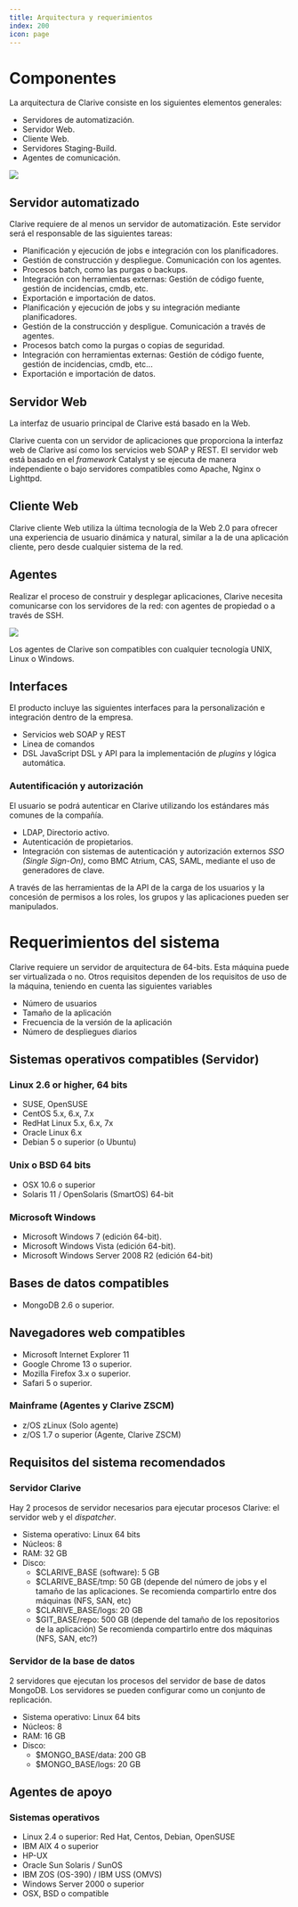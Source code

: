 ```yaml
---
title: Arquitectura y requerimientos
index: 200
icon: page
---
```


# Componentes

La arquitectura de Clarive consiste en los siguientes elementos generales:

- Servidores de automatización.
- Servidor Web.
- Cliente Web.
- Servidores Staging-Build.
- Agentes de comunicación.

<img src="/static/images/schema/arch1.png" class="img_help" />

## Servidor automatizado

Clarive requiere de al menos un servidor de automatización. Este servidor será el responsable de las siguientes tareas:

- Planificación y ejecución de jobs e integración con los planificadores.
- Gestión de construcción y despliegue. Comunicación con los agentes.
- Procesos batch, como las purgas o backups.
- Integración con herramientas externas: Gestión de código fuente, gestión de incidencias, cmdb, etc.
- Exportación e importación de datos.
- Planificación y ejecución de jobs y su integración mediante planificadores.
- Gestión de la construcción y despligue. Comunicación a través de agentes.
- Procesos batch como la purgas o copias de seguridad.
- Integración con herramientas externas: Gestión de código fuente, gestión de incidencias, cmdb, etc...
- Exportación e importación de datos.

## Servidor Web

La interfaz de usuario principal de Clarive está basado en la Web.


Clarive cuenta con un servidor de aplicaciones que proporciona la interfaz web de Clarive así como los servicios web SOAP y REST. El servidor web está basado en el *framework* Catalyst y se ejecuta de manera independiente o bajo servidores compatibles como Apache, Nginx o Lighttpd.

## Cliente Web

Clarive cliente Web utiliza la última tecnología de la Web 2.0 para ofrecer una experiencia de usuario dinámica y natural, similar a la de una aplicación cliente, pero desde cualquier sistema de la red.

## Agentes

Realizar el proceso de construir y desplegar aplicaciones, Clarive necesita comunicarse con los servidores de la red: con agentes de propiedad o a través de SSH.

<img class="img_help" src="/static/images/schema/arch2.png" />

Los agentes de Clarive son compatibles con cualquier tecnología UNIX, Linux o Windows.

## Interfaces

El producto incluye las siguientes interfaces para la personalización e integración dentro de la empresa.

* Servicios web SOAP y REST
* Linea de comandos
* DSL JavaScript DSL y API para la implementación de *plugins* y lógica automática.

### Autentificación y autorización

El usuario se podrá autenticar en Clarive utilizando los estándares más comunes de la compañía.

* LDAP, Directorio activo.
* Autenticación de propietarios.
* Integración con sistemas de autenticación y autorización externos *SSO (Single Sign-On)*, como BMC Atrium, CAS, SAML,  mediante el uso de generadores de clave.

A través de las herramientas de la API de la carga de los usuarios
y la concesión de permisos a los roles, los grupos y las aplicaciones pueden ser manipulados.

# Requerimientos del sistema

Clarive requiere un servidor de arquitectura de 64-bits. Esta máquina puede ser virtualizada o no. Otros requisitos dependen de los requisitos de uso de la máquina, teniendo en cuenta las siguientes variables

* Número de usuarios
* Tamaño de la aplicación
* Frecuencia de la versión de la aplicación
* Número de despliegues diarios

## Sistemas operativos compatibles (Servidor)

### Linux 2.6 or higher, 64 bits

* SUSE, OpenSUSE
* CentOS 5.x, 6.x, 7.x
* RedHat Linux 5.x, 6.x, 7x
* Oracle Linux 6.x
* Debian 5 o superior (o Ubuntu)

### Unix o BSD 64 bits

* OSX 10.6 o superior
* Solaris 11 / OpenSolaris (SmartOS) 64-bit

### Microsoft Windows

* Microsoft Windows 7 (edición 64-bit).
* Microsoft Windows Vista (edición 64-bit).
* Microsoft Windows Server 2008 R2 (edición 64-bit)

## Bases de datos compatibles

* MongoDB 2.6 o superior.

## Navegadores web compatibles

* Microsoft Internet Explorer 11
* Google Chrome 13 o superior.
* Mozilla Firefox 3.x o superior.
* Safari 5 o superior.

### Mainframe (Agentes y Clarive ZSCM)

* z/OS zLinux (Solo agente)
* z/OS 1.7 o superior (Agente, Clarive ZSCM)

## Requisitos del sistema recomendados

### Servidor Clarive

Hay 2 procesos de servidor necesarios para ejecutar procesos Clarive: el servidor web y el *dispatcher*.

* Sistema operativo: Linux 64 bits
* Núcleos: 8
* RAM: 32 GB
* Disco:
    - $CLARIVE_BASE (software): 5 GB
    - $CLARIVE_BASE/tmp: 50 GB (depende del número de jobs y el tamaño de las aplicaciones. Se recomienda compartirlo entre dos máquinas (NFS, SAN, etc)
    - $CLARIVE_BASE/logs: 20 GB
    - $GIT_BASE/repo: 500 GB (depende del tamaño de los repositorios de la aplicación)  Se recomienda compartirlo entre dos máquinas (NFS, SAN, etc?)

### Servidor de la base de datos

2 servidores que ejecutan los procesos del servidor de base de datos MongoDB. Los servidores se pueden configurar como un conjunto de replicación.

* Sistema operativo: Linux 64 bits
* Núcleos: 8
* RAM: 16 GB
* Disco:
    - $MONGO_BASE/data: 200 GB
    - $MONGO_BASE/logs: 20 GB

## Agentes de apoyo

### Sistemas operativos

* Linux 2.4 o superior: Red Hat, Centos, Debian, OpenSUSE
* IBM AIX 4 o superior
* HP-UX
* Oracle Sun Solaris / SunOS
* IBM ZOS (OS-390) / IBM USS (OMVS)
* Windows Server 2000 o superior
* OSX, BSD o compatible
